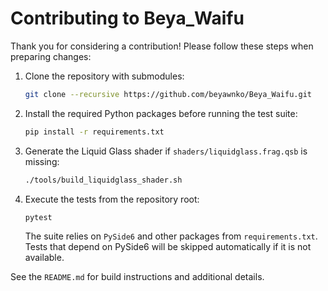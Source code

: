 # Contributing to Beya_Waifu

Thank you for considering a contribution! Please follow these steps when preparing changes:

1. Clone the repository with submodules:
   ```bash
   git clone --recursive https://github.com/beyawnko/Beya_Waifu.git
   ```
2. Install the required Python packages before running the test suite:
   ```bash
   pip install -r requirements.txt
   ```
3. Generate the Liquid Glass shader if `shaders/liquidglass.frag.qsb` is missing:
   ```bash
   ./tools/build_liquidglass_shader.sh
   ```
4. Execute the tests from the repository root:
   ```bash
   pytest
   ```
   The suite relies on `PySide6` and other packages from `requirements.txt`. Tests that
   depend on PySide6 will be skipped automatically if it is not available.

See the `README.md` for build instructions and additional details.
